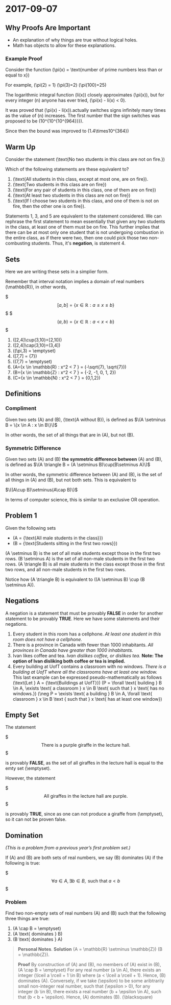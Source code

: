 # 2017-09-07

## Why Proofs Are Important
 * An explanation of why things are true without logical holes.
 * Math has objects to allow for these explanations.
### Example Proof
Consider the function \(\pi(x)  = \text{number of prime numbers less than or equal to x}\)

For example, 
\(\pi(2) = 1\)
\(\pi(3)=2\)
\(\pi(100)=25\)

The logarithmic integral function \(li(x)\) closely approximates \(\pi(x)\), but for every integer \(n\) anyone has ever tried, \(\pi(x) - li(x) < 0\).

It was proved that  \(\pi(x) - li(x)\).actually switches signs infinitely many times as the value of \(n\) increases. The first number that the sign switches was proposed to be \(10^{10^{10^{964}}}\).

Since then the bound was improved to \(1.4\times10^{364}\)


## Warm Up

Consider the statement \(\text{No two students in this class are not on fire.}\)

Which of the following statements are these equivalent to?

1. \(\text{All students in this class, except at most one, are on fire}\).
2. \(\text{Two students in this class are on fire}\)
3. \(\text{For any pair of students in this class, one of them are on fire}\)
4. \(\text{At least two students in this class are not on fire}\)
5. \(\text{If I choose two students in this class, and one of them is not on fire, then the other one is on fire}\).

Statements 1, 3, and 5 are equivalent to the statement considered. We can rephrase the first statement to mean essentially that given any two students in the class, at least one of them must be on fire. This further implies that there can be at most only one student that is not undergoing combustion in the entire class, as if there were two, then one could pick those two non-combusting students. Thus, it's **negation**, is statement 4. 

## Sets

Here we are writing these sets in a simplier form.

Remember that interval notation implies a domain of real numbers \(\mathbb{R}\), in other words,

$$$
{[a, b] = { \{ x \in \mathbb{R} : a \leq x \leq b } \}}
$$$
$$$
{(a, b) = {\{x \in \mathbb{R} : a < x < b}\}}
$$$

1. \([2,4]\cup(3,10)=[2,10)\)
2. \([2,4]\cap(3,10)=(3,4]\)
3. \((\pi,3) = \emptyset\)
4. \([7,7] = \{7\}\)
5. \((7,7) = \emptyset\)
6. \(A=\{x \in \mathbb{R} : x^2 < 7 \} = (-\sqrt{7}, \sqrt{7})\)
7. \(B=\{x \in \mathbb{Z} : x^2 < 7 \} = \{-2, -1, 0, 1, 2\}\)
8. \(C=\{x \in \mathbb{N} : x^2 < 7 \} = \{0,1,2\}\)

## Definitions

### Compliment

Given two sets \(A\) and \(B\), \(\text{A without B}\), is defined as
$\(A \setminus B = \{x \in A : x \in B\}\)$

In other words, the set of all things that are in \(A\), but not \(B\).

### Symmetric Difference

Given two sets \(A\) and \(B\) **the symmetric difference between** \(A\)  and \(B\), is defined as
$\(A \triangle B = (A \setminus B)\cup(B\setminus A)\)$

In other words, the symmetric difference between \(A\) and \(B\), is the set of all things in \(A\) and \(B\), but not both sets. This is equivalent to

$\((A\cup B)\setminus(A\cap B)\)$

In terms of computer science, this is similar to an exclusive OR operation.

## Problem 1

Given the following sets

* \(A = \{\text{All male students in the class}\}\)
* \(B = \{\text{Students sitting in the first two rows}\}\)

\(A \setminus B\) is the set of all male students except those in the first two rows.
\(B \setminus A\) is the set of all non-male students in the first two rows.
\(A \triangle B\) is all male students in the class except those in the first two rows, and all non-male students in the first two rows.

Notice how \(A \triangle B\) is equivalent to \((A \setminus B) \cup (B \setminus A)\).

## Negations
A negation is a statement that must be provably **FALSE** in order for another statement to be provably **TRUE**. Here we have some statements and their negations.

1. Every student in this room has a cellphone.
   *At least one student in this room does not have a cellphone.*
2. There is a province in Canada with fewer than 1000 inhabitants.
   *All provinces in Canada have greater than 1000 inhabitants.*
3. Ivan likes coffee and tea.
  *Ivan dislikes coffee, or dislikes tea.* **Note: The option of Ivan disliking both coffee or tea is implied.**
4. Every building at UofT contains a classroom with no windows.
  *There is a building at UofT where all the classrooms have at least one window.*
  This last example can be expressed pseudo-mathematically as follows
  \(\text{Let } A = \{\text{Buildings at UofT}\}\)
  \(P = \forall \text{ building } B \in A, \exists \text{ a classroom } x \in B \text{ such that } x \text{ has no windows.}\)
  \(\neg P = \exists \text{ a building } B \in A, \forall \text{ classroom } x \in B \text { such that } x \text{ has at least one window}\)

## Empty Set

The statement 

$$$
\text{There is a purple giraffe in the lecture hall.}
$$$

is provably **FALSE**, as the set of all giraffes in the lecture hall is equal to the emty set \(\emptyset\).

However, the statement 

$$$
\text{All giraffes in the lecture hall are purple.}
$$$

is provably **TRUE**, since as one can not produce a giraffe from \(\emptyset\), so it can not be proven false.

## Domination

*(This is a problem from a previous year’s first problem set.)*

If \(A\) and \(B\) are both sets of real numbers, we say \(B\) dominates \(A\) if the following is true:

$$$
\forall a \in A, \exists b \in B, \text{ such that } a < b
$$$

### Problem
Find two non-empty sets of real numbers \(A\) and \(B\) such that the following three things are true:

1. \(A \cap B = \emptyset\)
2. \(A \text{ dominates } B\)
3. \(B \text{ dominates } A\)

> **Personal Notes**.
> **Solution**
> \(A = \mathbb{R} \setminus \mathbb{Z}\)
> \(B = \mathbb{Z}\).
> 
> **Proof**
> By construction of \(A\) and \(B\), no members of \(A\) exist in \(B\), \(A \cap B = \emptyset\) 
> For any real number \(a \in A\), there exists an integer \(\lceil a	\rceil + 1 \in B\) where \(a < \lceil a	\rceil + 1\). Hence, \(B\) dominates \(A\).
> Conversely, if we take \(\epsilon\) to be some aribtrarily small non-integer real number, such that \(\epsilon > 0\), for any integer \(b \in B\), there exists a real number \(b + \epsilon \in A\), such that \(b < b + \epsilon\).
> Hence, \(A\) dominates \(B\). \(\blacksquare\)